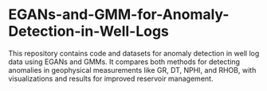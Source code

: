 # EGANs-and-GMM-for-Anomaly-Detection-in-Well-Logs
This repository contains code and datasets for anomaly detection in well log data using EGANs and GMMs. It compares both methods for detecting anomalies in geophysical measurements like GR, DT, NPHI, and RHOB, with visualizations and results for improved reservoir management.
